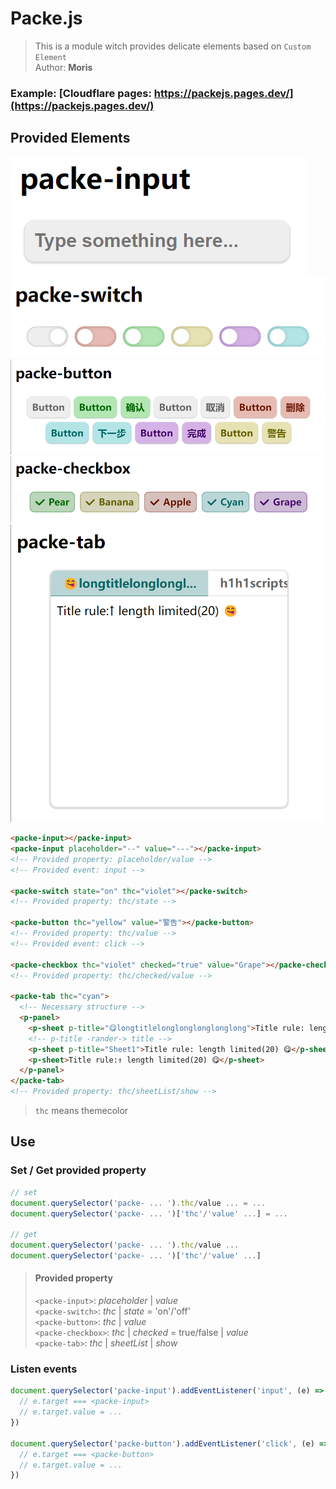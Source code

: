 # Packe.js

> This is a module witch provides delicate elements based on `Custom Element`  
> Author: **Moris**

### Example: [Cloudflare pages: https://packejs.pages.dev/](https://packejs.pages.dev/)

## Provided Elements

![](/img/packe-input.png)
![](/img/packe-switch.png)
![](/img/packe-button.png)
![](/img/packe-checkbox.png)
![](/img/packe-tab.png)

```HTML
<packe-input></packe-input>
<packe-input placeholder="--" value="---"></packe-input>
<!-- Provided property: placeholder/value -->
<!-- Provided event: input -->

<packe-switch state="on" thc="violet"></packe-switch>
<!-- Provided property: thc/state -->

<packe-button thc="yellow" value="警告"></packe-button>
<!-- Provided property: thc/value -->
<!-- Provided event: click -->

<packe-checkbox thc="violet" checked="true" value="Grape"></packe-checkbox>
<!-- Provided property: thc/checked/value -->

<packe-tab thc="cyan">
  <!-- Necessary structure -->
  <p-panel>
    <p-sheet p-title="😋longtitlelonglonglonglonglong">Title rule: length limited(20) 😋</p-sheet>
    <!-- p-title -rander-> title -->
    <p-sheet p-title="Sheet1">Title rule: length limited(20) 😋</p-sheet>
    <p-sheet>Title rule:↑ length limited(20) 😋</p-sheet>
  </p-panel>
</packe-tab>
<!-- Provided property: thc/sheetList/show -->
```

> `thc` means themecolor

## Use
### Set / Get provided property
```javascript
// set
document.querySelector('packe- ... ').thc/value ... = ...
document.querySelector('packe- ... ')['thc'/'value' ...] = ...

// get
document.querySelector('packe- ... ').thc/value ... 
document.querySelector('packe- ... ')['thc'/'value' ...]
```

> #### Provided property
> `<packe-input>`: *placeholder* | *value*  
> `<packe-switch>`: *thc* | *state* = 'on'/'off'  
> `<packe-button>`: *thc* | *value*  
> `<packe-checkbox>`: *thc* | *checked* = true/false | *value*  
> `<packe-tab>`: *thc* | *sheetList* | *show*

### Listen events
```javascript
document.querySelector('packe-input').addEventListener('input', (e) => {
  // e.target === <packe-input>
  // e.target.value = ...
})

document.querySelector('packe-button').addEventListener('click', (e) => {
  // e.target === <packe-button>
  // e.target.value = ...
})
```